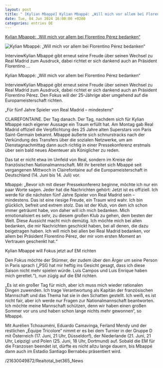 ```yaml
---
layout: post
title: " [Kylian Mbappé] Kylian Mbappé: „Will mich vor allem bei Florentino Pérez bedanken“"
date: Tue, 04 Jun 2024 16:00:00 +0200
categories: entries DE
---
```

[Kylian Mbappé: „Will mich vor allem bei Florentino Pérez bedanken“](https://www.realtotal.de/real-madrid-kylian-mbappe-danke-an-real-madrid-insbesondere-an-florentino-perez/)

![Kylian Mbappé: „Will mich vor allem bei Florentino Pérez bedanken“](https://www.realtotal.de/wp-content/uploads/2024/06/2024-06-04-kylian-mbappe-pk-onf.jpg)

InterviewKylian Mbappé gibt erneut seine Freude über seinen Wechsel zu Real Madrid zum Ausdruck, dabei richtet er sich dankend auch an Präsident Florentino ...

Kylian Mbappé: „Will mich vor allem bei Florentino Pérez bedanken“

InterviewKylian Mbappé gibt erneut seine Freude über seinen Wechsel zu Real Madrid zum Ausdruck, dabei richtet er sich dankend auch an Präsident Florentino Pérez. Den Fokus will der 25-Jährige aber umgehend auf die Europameisterschaft richten.

„Für fünf Jahre Spieler von Real Madrid – mindestens“

CLAIREFONTAINE. Der Tag danach. Der Tag, nachdem sich für Kylian Mbappé nach eigener Aussage ein Traum erfüllt hat. Am Montag gab Real Madrid offiziell die Verpflichtung des 25 Jahre alten Superstars von Paris Saint-Germain bekannt. Mbappé äußerte sich schnurstracks nach der Verkündung des Transfers über die sozialen Netzwerke, um am Dienstagnachmittag dann auch richtig in einer Pressekonferenz erstmals über sein bald neues Abenteuer als Königlicher zu reden.

Das tat er nicht etwa im Umfeld von Real, sondern im Kreise der französischen Nationalmannschaft. Mit ihr bereitet sich Mbappé seit vergangenen Mittwoch in Clairefontaine auf die Europameisterschaft in Deutschland (14. Juni bis 14. Juli) vor.

Mbappé: „Bevor ich mit dieser Pressekonferenz beginne, möchte ich nur ein paar Worte sagen. Jeder hat die Nachrichten gehört: Jetzt ist es offiziell. Ich werde für die nächsten fünf Jahre Spieler von Real Madrid sein – mindestens. Das ist eine riesige Freude, ein Traum wird wahr. Ich bin glücklich, befreit und extrem stolz. Das ist der Klub, von dem ich schon immer geträumt habe, von daher will ich mich bedanken. Mich emotionalisiert es sehr, zu diesem großen Klub zu gehen, dem besten der Welt. Diese Aussicht macht mich demütig. Ich möchte mich bei allen bedanken, die mir Nachrichten geschickt haben, bei all denen, die dazu beigetragen haben. Ich will mich bei allen bei Real Madrid bedanken, vor allem bei Präsident Florentino Pérez, der mir vom ersten Moment an Vertrauen geschenkt hat.“

Kylian Mbappé will Fokus jetzt auf EM richten

Den Fokus möchte der Stürmer, der zudem über den Ärger um seine Person in Paris sprach („PSG hat mir heftig ins Gesicht gesagt, dass ich diese Saison nicht mehr spielen würde. Luis Campos und Luis Enrique haben mich gerettet.“), nun zügig auf die EM richten.

„Es ist ein großer Tag für mich, aber ich muss mich wieder rationalen Dingen zuwenden. Ich trage Verantwortung als Kapitän der französischen Mannschaft und das Thema hat sie in den Schatten gestellt. Ich weiß, es ist nicht fair, aber ich werde nur Fragen zur Nationalmannschaft beantworten. Ich möchte meine Mannschaft schützen, denn wir haben einen großen Sommer vor uns und haben schon lange nichts mehr gewonnen“, so Mbappé.

Mit Aurélien Tchoauméni, Eduardo Camavinga, Ferland Mendy und der restlichen „Équipe Tricolore“ nimmt er es bei dem Turnier in der Gruppe D mit Österreich (17. Juni, 21 Uhr, Düsseldorf), der Niederlande (21. Juni, 21 Uhr, Leipzig) und Polen (25. Juni, 18 Uhr, Dortmund) auf. Sobald die EM für die Franzosen beendet ist, dürfte es nicht allzu lange dauern, bis Mbappé dann auch im Estadio Santiago Bernabéu präsentiert wird.

/21630049872/Realtotal_bet365_News

